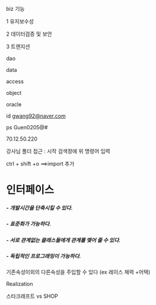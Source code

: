 biz 기능

1 유지보수성

2 데이터검증 및 보안

3 트랜지션



dao

data

access

object



oracle 

id gwang92@naver.com

ps Guen0205@#



70.12.50.220

강사님 폴더 접근 : 시작 검색창에 위 명령어 입력

ctrl + shift +o ==>import 추가





# 인터페이스

##### - 개발시간을 단축시킬 수 있다.

##### - 표준화가 가능하다.

##### - 서로 관계없는 클래스들에게 관계를 맺어 줄 수 있다.

##### - 독립적인 프로그래밍이 가능하다.



기존속성이외의 다른속성을 주입할 수 있다 (ex 레이스 체력 +어택)



Realization



스타크래프트 vs SHOP

